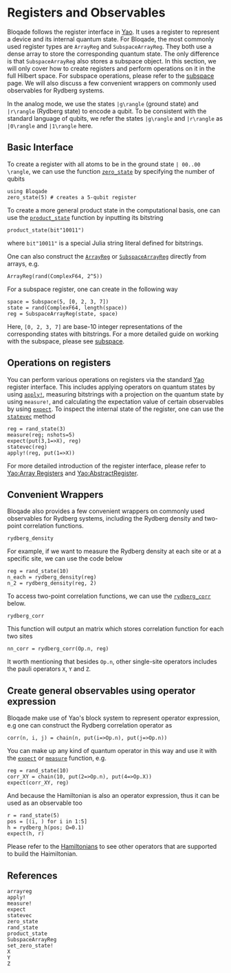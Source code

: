 # Registers and Observables

Bloqade follows the register interface in [Yao](https://yaoquantum.org). It uses a register to 
represent a device and its internal quantum state.
For Bloqade, the most commonly used register types are `ArrayReg`
and `SubspaceArrayReg`. They both use a dense array to store
the corresponding quantum state. The only difference is that `SubspaceArrayReg` also stores
a subspace object. In this section, we will only cover how to create registers and perform operations on it in the full Hilbert space. For subspace operations, please refer to the [subspace](@ref) page. We will also discuss a few convenient wrappers on commonly used observables for Rydberg systems. 

In the analog mode, we use the states ``|g\rangle`` (ground state) and ``|r\rangle`` (Rydberg state) to encode a qubit. To be consistent with the standard language of qubits, we refer the states ``|g\rangle`` and ``|r\rangle`` as ``|0\rangle`` and ``|1\rangle`` here.

## Basic Interface

To create a register with all atoms to be in the ground state ``| 00..00 \rangle``, we can use 
the function [`zero_state`](@ref) by specifying the number of qubits

```@repl registers
using Bloqade
zero_state(5) # creates a 5-qubit register
```

To create a more general product state in the computational basis, one can use the [`product_state`](@ref) function by inputting its bitstring

```@repl registers
product_state(bit"10011")
```
where `bit"10011"` is a special Julia string literal defined for bitstrings.

One can also construct the [`ArrayReg`](@ref) or [`SubspaceArrayReg`](@ref) directly from arrays, e.g.

```@repl registers
ArrayReg(rand(ComplexF64, 2^5))
```

For a subspace register, one can create in the following way

```@repl registers
space = Subspace(5, [0, 2, 3, 7])
state = rand(ComplexF64, length(space))
reg = SubspaceArrayReg(state, space)
```

Here, ``[0, 2, 3, 7]`` are base-10 integer representations of the corresponding states with bitstrings.
For a more detailed guide on working with the subspace, please see
[subspace](@ref).

## Operations on registers

You can perform various operations on registers via the standard [Yao](https://yaoquantum.org)
register interface. This includes applying operators on quantum 
states by using [`apply!`](@ref), measuring bitstrings with a 
projection on the quantum state by using `measure!`, and
calculating the expectation value of certain observables by using 
[`expect`](@ref). To inspect the internal state of the register, one 
can use the [`statevec`](@ref) method


```@repl registers
reg = rand_state(3)
measure(reg; nshots=5)
expect(put(3,1=>X), reg)
statevec(reg)
apply!(reg, put(1=>X))
```

For more detailed introduction of the register interface, please
refer to [Yao:Array Registers](https://docs.yaoquantum.org/dev/man/array_registers.html) and [Yao:AbstractRegister](https://docs.yaoquantum.org/dev/man/registers.html).



## Convenient Wrappers

Bloqade also provides a few convenient wrappers on commonly used observables for Rydberg systems, including the Rydberg density and two-point correlation functions. 

```@docs
rydberg_density
```
For example, if we want to measure the Rydberg density at each site or at a specific site, we can use the code below

```@repl observable
reg = rand_state(10)
n_each = rydberg_density(reg)
n_2 = rydberg_density(reg, 2)
```
To access two-point correlation functions, we can use the [`rydberg_corr`](@ref) below. 

```@docs
rydberg_corr
```

This function will output an matrix which stores correlation function for each two sites 

```@repl observable
nn_corr = rydberg_corr(Op.n, reg)
```

It worth mentioning that besides `Op.n`, other single-site operators includes the pauli operators `X`, `Y` and `Z`. 


## Create general observables using operator expression

Bloqade make use of Yao's block system to represent
operator expression, e.g one can construct the Rydberg
correlation operator as

```@repl observable
corr(n, i, j) = chain(n, put(i=>Op.n), put(j=>Op.n))
```

You can make up any kind of quantum operator in this way
and use it with the [`expect`](@ref) or [`measure`](@ref)
function, e.g. 

```@repl observable
reg = rand_state(10)
corr_XY = chain(10, put(2=>Op.n), put(4=>Op.X))
expect(corr_XY, reg) 
```
And because the Hamiltonian is also an operator expression,
thus it can be used as an observable too

```@repl observable
r = rand_state(5)
pos = [(i, ) for i in 1:5]
h = rydberg_h(pos; Ω=0.1)
expect(h, r)
```

Please refer to the [Hamiltonians](@ref) to see other operators that are supported to build the Haimiltonian. 



## References

```@docs
arrayreg
apply!
measure!
expect
statevec
zero_state
rand_state
product_state
SubspaceArrayReg
set_zero_state!
X
Y
Z

```
